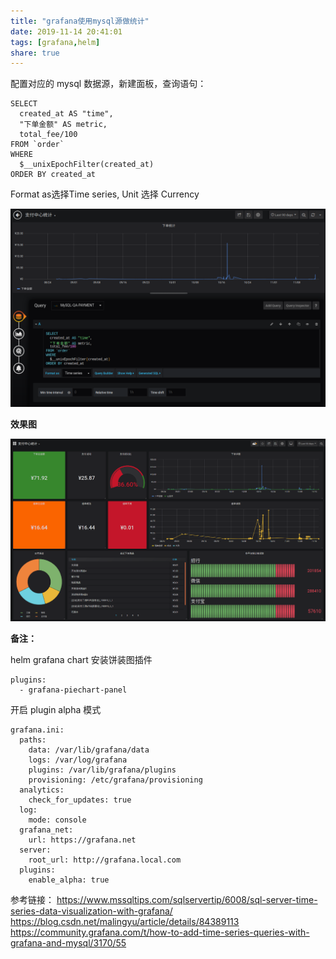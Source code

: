```yaml
---
title: "grafana使用mysql源做统计"
date: 2019-11-14 20:41:01
tags: [grafana,helm]
share: true
---
```


配置对应的 mysql 数据源，新建面板，查询语句：

```
SELECT
  created_at AS "time",
  "下单金额" AS metric,
  total_fee/100
FROM `order`
WHERE
  $__unixEpochFilter(created_at)
ORDER BY created_at
```

Format as选择Time series, Unit 选择 Currency

![11.png](/img/grafana/11.png)

**效果图**

![12.png](/img/grafana/12.png)

**备注：**

helm grafana chart 安装饼装图插件

```
plugins:
  - grafana-piechart-panel
```

开启 plugin alpha 模式

```
grafana.ini:
  paths:
    data: /var/lib/grafana/data
    logs: /var/log/grafana
    plugins: /var/lib/grafana/plugins
    provisioning: /etc/grafana/provisioning
  analytics:
    check_for_updates: true
  log:
    mode: console
  grafana_net:
    url: https://grafana.net
  server:
    root_url: http://grafana.local.com
  plugins:
    enable_alpha: true
```

参考链接：
https://www.mssqltips.com/sqlservertip/6008/sql-server-time-series-data-visualization-with-grafana/
https://blog.csdn.net/malingyu/article/details/84389113
https://community.grafana.com/t/how-to-add-time-series-queries-with-grafana-and-mysql/3170/55